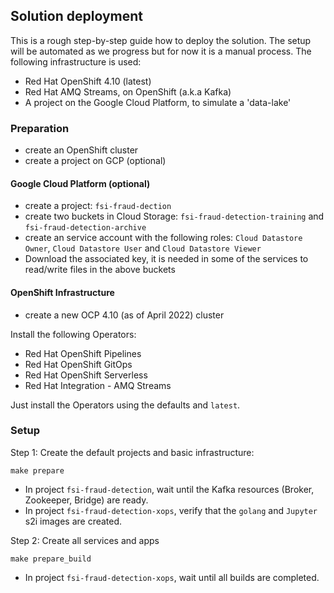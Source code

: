 ## Solution deployment

This is a rough step-by-step guide how to deploy the solution. The setup will be automated as we progress but for now it is 
a manual process. The following infrastructure is used:

* Red Hat OpenShift 4.10 (latest)
* Red Hat AMQ Streams, on OpenShift (a.k.a Kafka)
* A project on the Google Cloud Platform, to simulate a 'data-lake'

### Preparation

* create an OpenShift cluster
* create a project on GCP (optional)

#### Google Cloud Platform (optional)

* create a project: `fsi-fraud-dection`
* create two buckets in Cloud Storage: `fsi-fraud-detection-training` and `fsi-fraud-detection-archive`
* create an service account with the following roles: `Cloud Datastore Owner`, `Cloud Datastore User` and `Cloud Datastore Viewer`
* Download the associated key, it is needed in some of the services to read/write files in the above buckets

#### OpenShift Infrastructure

* create a new OCP 4.10 (as of April 2022) cluster

Install the following Operators:

* Red Hat OpenShift Pipelines
* Red Hat OpenShift GitOps
* Red Hat OpenShift Serverless
* Red Hat Integration - AMQ Streams

Just install the Operators using the defaults and `latest`.
 
### Setup

Step 1: Create the default projects and basic infrastructure:

```shell
make prepare
```

* In project `fsi-fraud-detection`, wait until the Kafka resources (Broker, Zookeeper, Bridge) are ready.
* In project `fsi-fraud-detection-xops`, verify that the `golang` and `Jupyter` s2i images are created.

Step 2: Create all services and apps

```shell
make prepare_build
```

* In project `fsi-fraud-detection-xops`, wait until all builds are completed.

